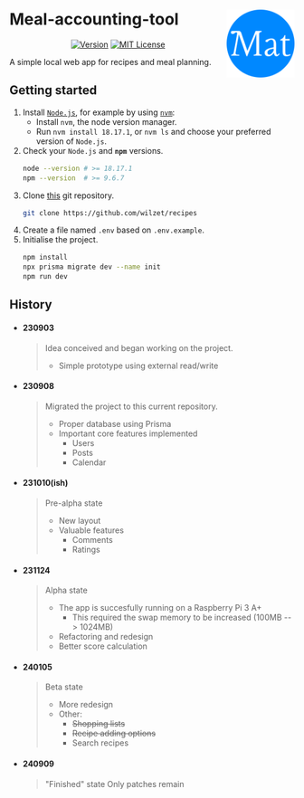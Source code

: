 # Meal-accounting-tool <img align="right" width="120" height="120" src="./public/favicon/android-chrome-512x512.png">
<div align="center">

  [![Version](https://img.shields.io/github/package-json/v/wilzet/recipes.svg?color=blue)]()
  [![MIT License](https://img.shields.io/badge/license-MIT-red.svg)](https://github.com/wilzet/recipes/LICENSE.md)
</div>
A simple local web app for recipes and meal planning.

## Getting started
1. Install [`Node.js`](https://nodejs.org/en/download), for example by using [`nvm`](https://github.com/nvm-sh/nvm):
    - Install `nvm`, the node version manager.
    - Run `nvm install 18.17.1`, or `nvm ls` and choose your preferred version of `Node.js`.
2. Check your `Node.js` and **`npm`** versions.
    ```bash
    node --version # >= 18.17.1
    npm --version  # >= 9.6.7
    ```
3. Clone [this](https://github.com/wilzet/recipes) git repository.
    ```bash
    git clone https://github.com/wilzet/recipes
    ```
4. Create a file named `.env` based on `.env.example`.
5. Initialise the project.
    ```bash
    npm install
    npx prisma migrate dev --name init
    npm run dev
    ```

## History
* #### 230903
  > Idea conceived and began working on the project.
  > - Simple prototype using external read/write
  > 
* #### 230908
  > Migrated the project to this current repository.
  > - Proper database using Prisma
  > - Important core features implemented
  >   - Users
  >   - Posts
  >   - Calendar
  > 
* #### 231010(ish)
  > Pre-alpha state
  > - New layout
  > - Valuable features
  >   - Comments
  >   - Ratings
  > 
* #### 231124
  > Alpha state
  > - The app is succesfully running on a Raspberry Pi 3 A+
  >   - This required the swap memory to be increased (100MB --> 1024MB)
  > - Refactoring and redesign
  > - Better score calculation
  > 
* #### 240105
  > Beta state
  > - More redesign
  > - Other:
  >     - ~~Shopping lists~~
  >     - ~~Recipe adding options~~
  >     - Search recipes
* #### 240909
  > "Finished" state
  > Only patches remain